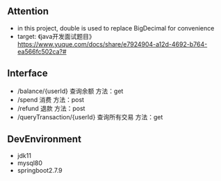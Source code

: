 ## Attention

- in this project, double is used to replace BigDecimal for convenience
- target: 《java开发面试题目》https://www.yuque.com/docs/share/e7924904-a12d-4692-b764-ea566fc502ca?#

## Interface
- /balance/{userId} 查询余额 方法：get
- /spend  消费  方法：post
- /refund 退款  方法：post
- /queryTransaction/{userId} 查询所有交易 方法：get

## DevEnvironment
- jdk11
- mysql80
- springboot2.7.9